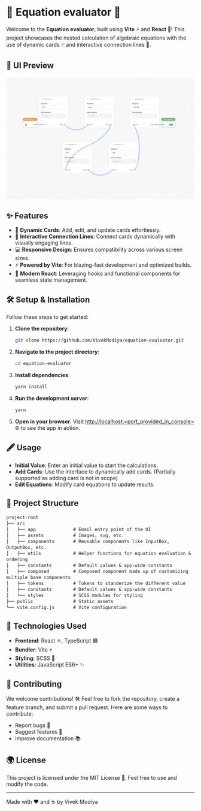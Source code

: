# 🌟 Equation evaluator 🚀

Welcome to the **Equation evaluator**, built using **Vite** ⚡ and **React** 🎨! This project showcases the nested calculation of algebraic equations with the use of dynamic cards 🃏 and interactive connection lines 🔗.

## 📸 UI Preview

![UI Preview](./UI.png)

## ✨ Features

- 🎴 **Dynamic Cards**: Add, edit, and update cards effortlessly.
- 🔗 **Interactive Connection Lines**: Connect cards dynamically with visually engaging lines.
- 💻 **Responsive Design**: Ensures compatibility across various screen sizes.
- ⚡ **Powered by Vite**: For blazing-fast development and optimized builds.
- 🎨 **Modern React**: Leveraging hooks and functional components for seamless state management.

## 🛠️ Setup & Installation

Follow these steps to get started:

1. **Clone the repository**:

   ```bash
   git clone https://github.com/VivekModiya/equation-evaluator.git
   ```

2. **Navigate to the project directory**:

   ```bash
   cd equation-evaluator
   ```

3. **Install dependencies**:

   ```bash
   yarn install
   ```

4. **Run the development server**:

   ```bash
   yarn
   ```

5. **Open in your browser**:
   Visit [http://localhost:<port_provided_in_console>](http://localhost:3000) 🌐 to see the app in action.

## 🖋️ Usage

- **Initial Value**: Enter an initial value to start the calculations.
- **Add Cards**: Use the interface to dynamically add cards. (Partially supported as adding card is not in scope)
- **Edit Equations**: Modify card equations to update results.

## 📂 Project Structure

```
project-root
├── src
│   ├── app              # Email entry point of the UI
│   ├── assets           # Images, svg, etc.
│   ├── components       # Reusable components like InputBox, OutputBox, etc.
│   ├── utils            # Helper functions for equation evaluation & ordering
│   ├── constants        # Default values & app-wide constants
│   ├── composed         # Composed component made up of customizing multiple base components
│   ├── tokens           # Tokens to standerize the different value
│   ├── constants        # Default values & app-wide constants
│   └── styles           # SCSS modules for styling
├── public               # Static assets
└── vite.config.js       # Vite configuration
```

## 🚀 Technologies Used

- **Frontend**: React ⚛️, TypeScript 🟦
- **Bundler**: Vite ⚡
- **Styling**: SCSS 🎨
- **Utilities**: JavaScript ES6+ ✨

## 🤝 Contributing

We welcome contributions! 🛠️ Feel free to fork the repository, create a feature branch, and submit a pull request. Here are some ways to contribute:

- Report bugs 🐞
- Suggest features 🌟
- Improve documentation 📚

## 🌍 License

This project is licensed under the MIT License 📜. Feel free to use and modify the code.

---

Made with ❤️ and ☕ by Vivek Modiya
